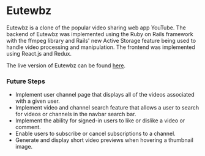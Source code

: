 # Eutewbz

Eutewbz is a clone of the popular video sharing web app YouTube. The backend of Eutewbz was implemented using the Ruby on Rails framework with the ffmpeg library and Rails' new Active Storage feature being used to handle video processing and manipulation. The frontend was implemented using React.js and Redux.  

The live version of Eutewbz can be found [here](https://thoutubest.herokuapp.com/).

### Future Steps

* Implement user channel page that displays all of the videos associated with a given user. 
* Implement video and channel search feature that allows a user to search for videos or channels in the navbar search bar. 
* Implement the ability for signed-in users to like or dislike a video or comment. 
* Enable users to subscribe or cancel subscriptions to a channel. 
* Generate and display short video previews when hovering a thumbnail image. 
